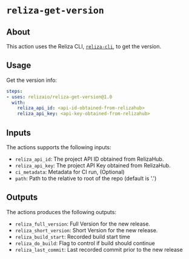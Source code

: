 # `reliza-get-version`

## About
This action uses the Reliza CLI, [`reliza-cli`](https://github.com/relizaio/reliza-cli), to get the version.

## Usage

Get the version info:

```yaml
steps:
- uses: relizaio/reliza-get-version@1.0
  with:
    reliza_api_id: <api-id-obtained-from-relizahub>
    reliza_api_key: <api-key-obtained-from-relizahub>
```

## Inputs
The actions supports the following inputs:

- `reliza_api_id`: The project API ID obtained from RelizaHub.
- `reliza_api_key`: The project API Key obtained from RelizaHub.
- `ci_metadata`: Metadata for CI run, (Optional)
- `path`: Path to the relative to root of the repo (default is '.')

## Outputs
The actions produces the following outputs:

- `reliza_full_version`: Full Version for the new release.
- `reliza_short_version`: Short Version for the new release.
- `reliza_build_start`: Recorded build start time
- `reliza_do_build`: Flag to control if build should continue
- `reliza_last_commit`: Last recorded commit prior to the new release
